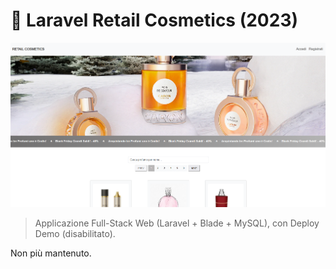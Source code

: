 # 💄 Laravel Retail Cosmetics (2023)

<img src="./public/img/laravelcosmetics.png">

> Applicazione Full-Stack Web (Laravel + Blade + MySQL), con Deploy Demo (disabilitato).

Non più mantenuto.
